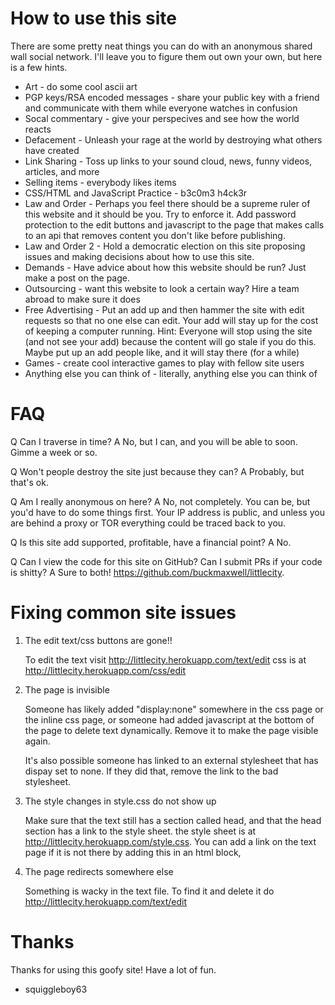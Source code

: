 

How to use this site
====================

There are some pretty neat things you can do with an anonymous shared wall social network.
I'll leave you to figure them out own your own, but here is a few hints.

 + Art - do some cool ascii art
 + PGP keys/RSA encoded messages - share your public key with a friend and communicate
   with them while everyone watches in confusion
 + Socal commentary - give your perspecives and see how the world reacts
 + Defacement - Unleash your rage at the world by destroying what others have created
 + Link Sharing - Toss up links to your sound cloud, news, funny videos, articles, and more
 + Selling items - everybody likes items
 + CSS/HTML and JavaScript Practice - b3c0m3 h4ck3r
 + Law and Order - Perhaps you feel there should be a supreme ruler of this website and 
   it should be you.  Try to enforce it.  Add password protection to the edit buttons and
   javascript to the page that makes calls to an api that removes content you don't like before
   publishing.
 + Law and Order 2 - Hold a democratic election on this site proposing issues and making
   decisions about how to use this site.
 + Demands - Have advice about how this website should be run?  Just make a post on the page.
 + Outsourcing - want this website to look a certain way?  Hire a team abroad to make sure it
   does
 + Free Advertising - Put an add up and then hammer the site with edit requests so that no one 
   else can edit.  Your add will stay up for the cost of keeping a computer running.
   Hint:  Everyone will stop using the site (and not see your add) because  the content will go 
   stale if you do this.  Maybe put up an add people like, and it will stay there (for a while)
 + Games - create cool interactive games to play with fellow site users
 + Anything else you can think of - literally, anything else you can think of


FAQ
===

Q Can I traverse in time?
A No, but I can, and you will be able to soon.  Gimme a week or so.

Q Won't people destroy the site just because they can?
A Probably, but that's ok.

Q Am I really anonymous on here?
A No, not completely.  You can be, but you'd have to do some things first.  Your IP address is 
  public, and unless you are behind a proxy or TOR everything could be traced back to you.

Q Is this site add supported, profitable, have a financial point?
A No.

Q Can I view the code for this site on GitHub? Can I submit PRs if your code is shitty?
A Sure to both! https://github.com/buckmaxwell/littlecity.  


Fixing common site issues
=========================

1. The edit text/css buttons are gone!!

    To edit the text visit http://littlecity.herokuapp.com/text/edit
    css is at http://littlecity.herokuapp.com/css/edit

2. The page is invisible
    
    Someone has likely added "display:none" somewhere in the css page or 
    the inline css page, or someone had added javascript at the bottom
    of the page to delete text dynamically.  Remove it to make the page
    visible again.

    It's also possible someone has linked to an external stylesheet that
    has dispay set to none.  If they did that, remove the link to the bad 
    stylesheet.

3. The style changes in style.css do not show up
    
    Make sure that the text still has a section called head, and that the 
    head section has a link to the style sheet.  the style sheet is at
    http://littlecity.herokuapp.com/style.css.  You can add a link on 
    the text page if it is not there by adding this in an html <head> block,
    <link href="http://littlecity.herokuapp.com/style.css" rel="stylesheet" type="text/css">

4. The page redirects somewhere else

    Something is wacky in the text file.  To find it and delete it do 
    http://littlecity.herokuapp.com/text/edit


Thanks
======

Thanks for using this goofy site! Have a lot of fun.

- squiggleboy63

